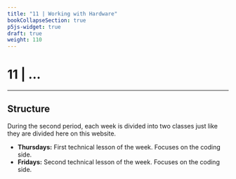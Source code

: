 ```yaml
---
title: "11 | Working with Hardware"
bookCollapseSection: true
p5js-widget: true
draft: true
weight: 110
---
```


# 11 | ...

---

## Structure

During the second period, each week is divided into two classes just like they are divided here on this website.

- **Thursdays:** First technical lesson of the week. Focuses on the coding side.
- **Fridays:** Second technical lesson of the week. Focuses on the coding side.